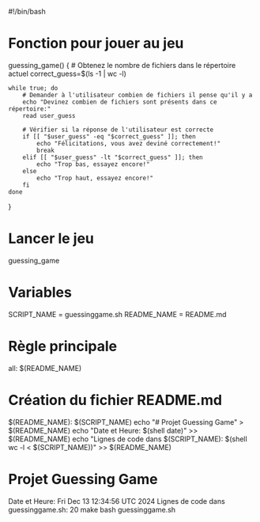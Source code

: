 #!/bin/bash

# Fonction pour jouer au jeu
guessing_game() {
    # Obtenez le nombre de fichiers dans le répertoire actuel
    correct_guess=$(ls -1 | wc -l)
    
    while true; do
        # Demander à l'utilisateur combien de fichiers il pense qu'il y a
        echo "Devinez combien de fichiers sont présents dans ce répertoire:"
        read user_guess

        # Vérifier si la réponse de l'utilisateur est correcte
        if [[ "$user_guess" -eq "$correct_guess" ]]; then
            echo "Félicitations, vous avez deviné correctement!"
            break
        elif [[ "$user_guess" -lt "$correct_guess" ]]; then
            echo "Trop bas, essayez encore!"
        else
            echo "Trop haut, essayez encore!"
        fi
    done
}

# Lancer le jeu
guessing_game
# Variables
SCRIPT_NAME = guessinggame.sh
README_NAME = README.md

# Règle principale
all: $(README_NAME)

# Création du fichier README.md
$(README_NAME): $(SCRIPT_NAME)
	echo "# Projet Guessing Game" > $(README_NAME)
	echo "Date et Heure: $(shell date)" >> $(README_NAME)
	echo "Lignes de code dans $(SCRIPT_NAME): $(shell wc -l < $(SCRIPT_NAME))" >> $(README_NAME)
# Projet Guessing Game
Date et Heure: Fri Dec 13 12:34:56 UTC 2024
Lignes de code dans guessinggame.sh: 20
make
bash guessinggame.sh

